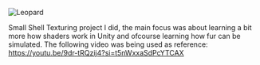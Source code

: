 ![Leopard](https://github.com/RenzoDepoortere/ShellTexturing/assets/95619804/6cb014ce-8640-4258-8d32-06471ebfb0ac)

Small Shell Texturing project I did, the main focus was about learning a bit more how shaders work in Unity and ofcourse learning how fur can be simulated.
The following video was being used as reference: https://youtu.be/9dr-tRQzij4?si=t5nWxxaSdPcYTCAX
